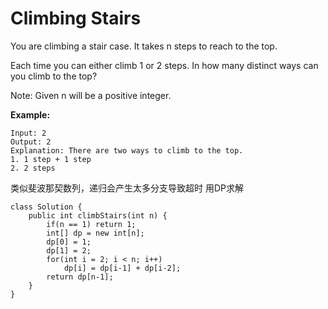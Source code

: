 # Climbing Stairs

You are climbing a stair case. It takes n steps to reach to the top.

Each time you can either climb 1 or 2 steps. In how many distinct ways can you climb to the top?

Note: Given n will be a positive integer.

**Example:**
```
Input: 2
Output: 2
Explanation: There are two ways to climb to the top.
1. 1 step + 1 step
2. 2 steps
```
类似斐波那契数列，递归会产生太多分支导致超时
用DP求解

```
class Solution {
    public int climbStairs(int n) {
        if(n == 1) return 1;
        int[] dp = new int[n];
        dp[0] = 1;
        dp[1] = 2;
        for(int i = 2; i < n; i++)
            dp[i] = dp[i-1] + dp[i-2];
        return dp[n-1];
    }
}
```

